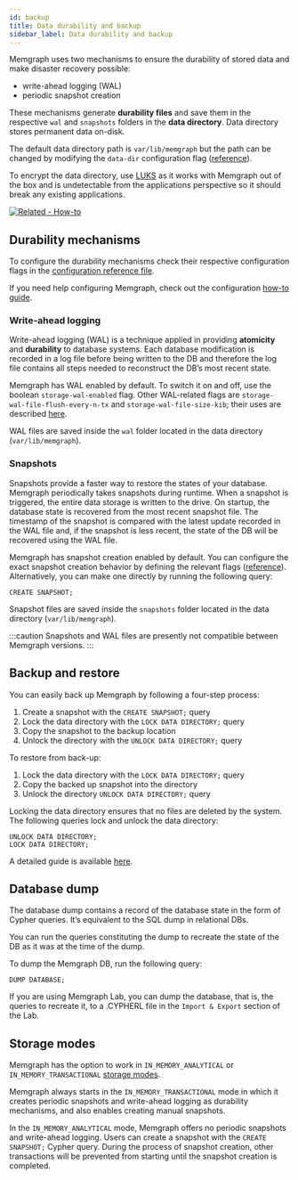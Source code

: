 ```yaml
---
id: backup
title: Data durability and backup
sidebar_label: Data durability and backup
---
```


Memgraph uses two mechanisms to ensure the durability of stored data and make
disaster recovery possible:

* write-ahead logging (WAL)
* periodic snapshot creation

These mechanisms generate **durability files** and save them in the respective
`wal` and `snapshots` folders in the **data directory**. Data directory stores
permanent data on-disk. 

The default data directory path is `var/lib/memgraph` but the path can be
changed by modifying the `data-dir` configuration flag
([reference](/docs/memgraph/reference-guide/configuration#other)).

To encrypt the data directory, use
[LUKS](https://gitlab.com/cryptsetup/cryptsetup/) as it works with Memgraph out
of the box and is undetectable from the applications perspective so it should
break any existing applications. 

[![Related - How-to](https://img.shields.io/static/v1?label=Related&message=How-to&color=blue&style=for-the-badge)](/how-to-guides/create-backup.md)

## Durability mechanisms

To configure the durability mechanisms check their respective configuration
flags in the [configuration reference
file](/docs/memgraph/reference-guide/configuration#storage). 

If you need help configuring Memgraph, check out the configuration [how-to
guide](/how-to-guides/config-logs.md).

### Write-ahead logging

Write-ahead logging (WAL) is a technique applied in providing **atomicity** and
**durability** to database systems. Each database modification is recorded in a
log file before being written to the DB and therefore the log file contains all
steps needed to reconstruct the DB’s most recent state.

Memgraph has WAL enabled by default. To switch it on and off, use the boolean
`storage-wal-enabled` flag. Other WAL-related flags are
`storage-wal-file-flush-every-n-tx` and `storage-wal-file-size-kib`; their uses
are described [here](/docs/memgraph/how-to-guides/config-logs).

WAL files are saved inside the `wal` folder located in the data directory
(`var/lib/memgraph`). 

### Snapshots

Snapshots provide a faster way to restore the states of your database. Memgraph
periodically takes snapshots during runtime. When a snapshot is triggered, the
entire data storage is written to the drive.
On startup, the database state is recovered from the most recent snapshot file.
The timestamp of the snapshot is compared with the latest update recorded in
the WAL file and, if the snapshot is less recent, the state of the DB will be
recovered using the WAL file.

Memgraph has snapshot creation enabled by default. You can configure the exact
snapshot creation behavior by defining the relevant flags
([reference](/docs/memgraph/reference-guide/configuration#storage)).
Alternatively, you can make one directly by running the following query:

```opencypher
CREATE SNAPSHOT;
```
Snapshot files are saved inside the `snapshots` folder located in the data directory
(`var/lib/memgraph`). 

:::caution
Snapshots and WAL files are presently not compatible between Memgraph versions.
:::

## Backup and restore

You can easily back up Memgraph by following a four-step process:

1. Create a snapshot with the `CREATE SNAPSHOT;` query
2. Lock the data directory with the `LOCK DATA DIRECTORY;` query
3. Copy the snapshot to the backup location
4. Unlock the directory with the `UNLOCK DATA DIRECTORY;` query

To restore from back-up:

1. Lock the data directory with the `LOCK DATA DIRECTORY;` query
2. Copy the backed up snapshot into the directory
3. Unlock the directory `UNLOCK DATA DIRECTORY;` query

Locking the data directory ensures that no files are deleted by the system. The
following queries lock and unlock the data directory:

```opencypher
UNLOCK DATA DIRECTORY;
LOCK DATA DIRECTORY;
```

A detailed guide is available
[here](/how-to-guides/create-backup.md).

## Database dump

The database dump contains a record of the database state in the form of Cypher
queries. It’s equivalent to the SQL dump in relational DBs. 

You can run the queries constituting the dump to recreate the state of the DB as
it was at the time of the dump.

To dump the Memgraph DB, run the following query:

```opencypher
DUMP DATABASE;
```
If you are using Memgraph Lab, you can dump the database, that is, the queries
to recreate it, to a .CYPHERL file in the `Import & Export` section of the Lab.

## Storage modes

Memgraph has the option to work in `IN_MEMORY_ANALYTICAL` or `IN_MEMORY_TRANSACTIONAL`
[storage modes](/reference-guide/storage-modes.md). 

Memgraph always starts in the `IN_MEMORY_TRANSACTIONAL` mode in which it creates
periodic snapshots and write-ahead logging as durability mechanisms, and also
enables creating manual snapshots. 

In the `IN_MEMORY_ANALYTICAL` mode, Memgraph offers no periodic snapshots and
write-ahead logging. Users can create a snapshot with the `CREATE SNAPSHOT;`
Cypher query. During the process of snapshot creation, other transactions will
be prevented from starting until the snapshot creation is completed.
